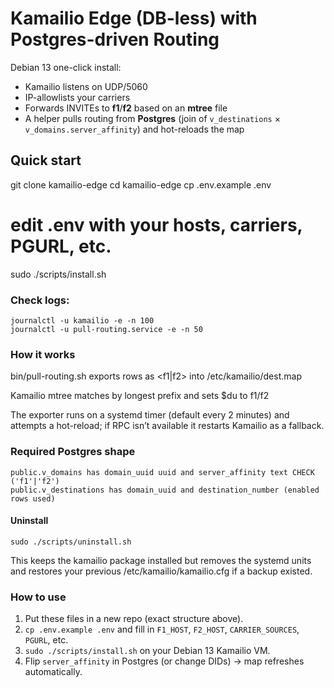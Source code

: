 # Kamailio Edge (DB-less) with Postgres-driven Routing

Debian 13 one-click install:
- Kamailio listens on UDP/5060
- IP-allowlists your carriers
- Forwards INVITEs to **f1**/**f2** based on an **mtree** file
- A helper pulls routing from **Postgres** (join of `v_destinations` × `v_domains.server_affinity`) and hot-reloads the map

## Quick start

git clone <your-repo-url> kamailio-edge
cd kamailio-edge
cp .env.example .env
# edit .env with your hosts, carriers, PGURL, etc.
sudo ./scripts/install.sh

### Check logs:
```
journalctl -u kamailio -e -n 100
journalctl -u pull-routing.service -e -n 50
```

### How it works
bin/pull-routing.sh exports rows as <number> <f1|f2> into /etc/kamailio/dest.map

Kamailio mtree matches by longest prefix and sets $du to f1/f2

The exporter runs on a systemd timer (default every 2 minutes) and attempts a hot-reload; if RPC isn’t available it restarts Kamailio as a fallback.

### Required Postgres shape
```
public.v_domains has domain_uuid uuid and server_affinity text CHECK ('f1'|'f2')
public.v_destinations has domain_uuid and destination_number (enabled rows used)
```

#### Uninstall
```
sudo ./scripts/uninstall.sh
```
This keeps the kamailio package installed but removes the systemd units and restores your previous /etc/kamailio/kamailio.cfg if a backup existed.


### How to use

1) Put these files in a new repo (exact structure above).  
2) `cp .env.example .env` and fill in `F1_HOST`, `F2_HOST`, `CARRIER_SOURCES`, `PGURL`, etc.  
3) `sudo ./scripts/install.sh` on your Debian 13 Kamailio VM.  
4) Flip `server_affinity` in Postgres (or change DIDs) → map refreshes automatically.
